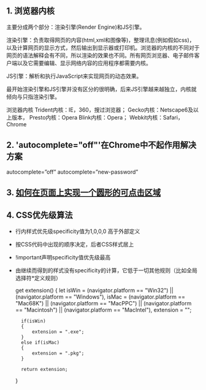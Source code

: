## 1. 浏览器内核

主要分成两个部分：渲染引擎(Render Engine)和JS引擎。

渲染引擎：负责取得网页的内容(html,xml和图像等)，整理讯息(例如假如css)，以及计算网页的显示方式，然后输出到显示器或打印机。浏览器的内核的不同对于网页的语法解释会有不同，所以渲染的效果也不同。所有网页浏览器、电子邮件客户端以及它需要编辑、显示网络内容的应用程序都需要内核。

JS引擎：解析和执行JavaScript来实现网页的动态效果。

最开始渲染引擎和JS引擎并没有区分的很明确，后来JS引擎越来越独立，内核就倾向与只指渲染引擎。

浏览器内核
Trident内核：IE，360，搜过浏览器；
Gecko内核：Netscape6及以上版本，
Presto内核：Opera
Blink内核：Opera；
Webkit内核：Safari，Chrome

## 2. 'autocomplete="off"'在Chrome中不起作用解决方案
autocomplete=”off” 
autocomplete=”new-password”

## 3. [如何在页面上实现一个圆形的可点击区域](https://www.cnblogs.com/guorange/p/7155164.html)

## 4. CSS优先级算法
* 行内样式优先级specificity值为1,0,0,0 高于外部定义
  
* 按CSS代码中出现的顺序决定，后者CSS样式居上

* !important声明specificity值优先级最高

* 由继续而得到的样式没有specificity的计算，它低于一切其他规则（比如全局选择符*定义规则）

	get extension()
	{
		let isWin = (navigator.platform == "Win32") || (navigator.platform == "Windows"),
			isMac = (navigator.platform == "Mac68K") || (navigator.platform == "MacPPC") || (navigator.platform == "Macintosh") || (navigator.platform == "MacIntel"),
			extension = "";
		
		if(isWin)
		{
			extension = ".exe";
		}
		else if(isMac)
		{
			extension = ".pkg";
		}
		
		return extension;
	}
